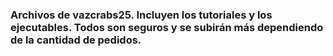 ### Archivos de vazcrabs25. Incluyen los tutoriales y los ejecutables. Todos son seguros y se subirán más dependiendo de la cantidad de pedidos.
